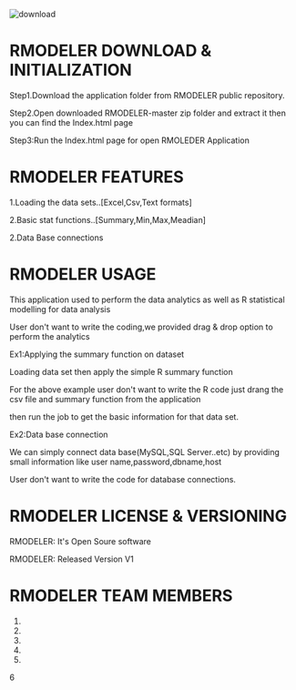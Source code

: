 
![download](https://user-images.githubusercontent.com/46523370/51904461-b9e7c280-23e4-11e9-9641-b82bdb872b1a.jpg)





# RMODELER DOWNLOAD & INITIALIZATION





Step1.Download the application folder from RMODELER public repository.




Step2.Open downloaded  RMODELER-master zip folder and extract it then you can find the Index.html page 





Step3:Run the Index.html page for open RMOLEDER Application

# RMODELER FEATURES

1.Loading the data sets..[Excel,Csv,Text formats]


2.Basic stat functions..[Summary,Min,Max,Meadian]


2.Data Base connections


# RMODELER  USAGE

This application used to perform the data analytics as well as R statistical modelling for data analysis

User don't want to write the coding,we provided drag & drop option to perform the analytics


Ex1:Applying the summary function on dataset

Loading data set then apply the simple R summary function


For the above example user don't want to write the R code just drang the csv file and summary function from the application

then run the job to get the basic information for that data set. 

Ex2:Data base connection 

We can simply connect  data base(MySQL,SQL Server..etc) by providing small information like user name,password,dbname,host

User don't want to write the code for database connections.

# RMODELER  LICENSE & VERSIONING

RMODELER: It's  Open Soure software

RMODELER: Released Version V1 

# RMODELER  TEAM MEMBERS
1.
2.
3.
4.
5.
6



